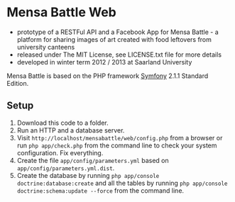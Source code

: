 # Mensa Battle Web
* prototype of a RESTFul API and a Facebook App for Mensa Battle - a platform for sharing images of art created with food leftovers from university canteens
* released under The MIT License, see LICENSE.txt file for more details
* developed in winter term 2012 / 2013 at Saarland University

Mensa Battle is based on the PHP framework [Symfony](https://symfony.com/) 2.1.1 Standard Edition.

## Setup
1. Download this code to a folder.
2. Run an HTTP and a database server.
3. Visit `http://localhost/mensabattle/web/config.php` from a browser or run `php app/check.php` from the command line to check your system configuration.
Fix everything.
4. Create the file `app/config/parameters.yml` based on `app/config/parameters.yml.dist`.
5. Create the database by running `php app/console doctrine:database:create` and all the tables by running `php app/console doctrine:schema:update --force` from the command line.

